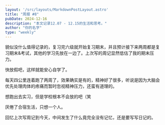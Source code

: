 ```yaml
---
layout: '/src/layouts/MarkdownPostLayout.astro'  
title: "周报 #8"  
pubDate: 2024-12-16  
description: "本文记录12.07 - 12.15的生活和思考。"  
author: "你的名字"  
type: "weekly"  
---
```

貌似没什么值得记录的，复习完六级就开始复习期末，并且预计接下来两周都是复习期末&考试，其他的学习先放在一边了。上次写的周记显然低估了我的期末压力。  

快放假吧，这样就能安心自学了。  

每天四公里连着跑了两周了，效果确实是有的，精神好了很多，听说是因为大脑会优先处理肉体的疼痛而暂时忽视精神压力，还蛮有道理的。  

想跑出去实习，但是学校根本不会放的吧（笑  

厌倦了合宿生活，只想一个人。  

回忆上次写周记到今天，中间发生了什么竟完全没有记忆，还是要写写日记的。